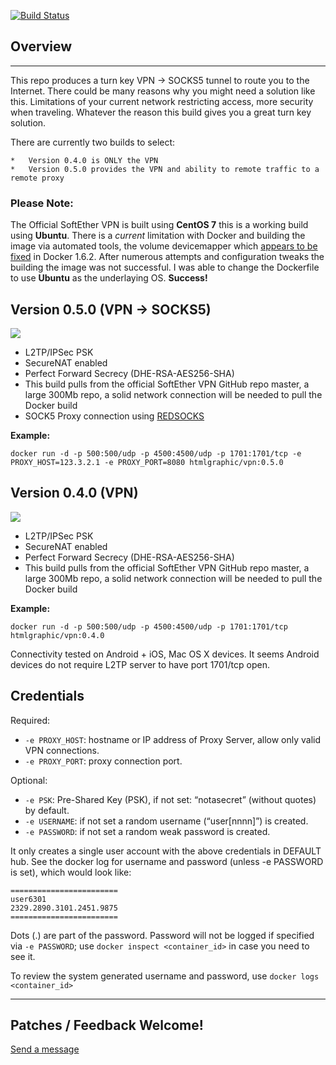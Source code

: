
[![Build Status](https://api.shippable.com/projects/55b129faedd7f2c0528139bc/badge?branchName=master)](https://app.shippable.com/projects/55b129faedd7f2c0528139bc/builds/latest)

## Overview
---
This repo produces a turn key VPN -> SOCKS5 tunnel to route you to the Internet. There could be many reasons why you might need a solution like this. Limitations of your current network restricting access, more security when traveling. Whatever the reason this build gives you a great turn key solution.

There are currently two builds to select:

	*	Version 0.4.0 is ONLY the VPN
	* 	Version 0.5.0 provides the VPN and ability to remote traffic to a remote proxy



### Please Note:
The Official SoftEther VPN is built using **CentOS 7** this is a working build using **Ubuntu**. There is a *current* limitation with Docker and building the image via automated tools, the volume devicemapper which [appears to be fixed](https://github.com/docker/docker/issues/6980) in Docker 1.6.2. After numerous attempts and configuration tweaks the building the image was not successful. I was able to change the Dockerfile to use **Ubuntu** as the underlaying OS. **Success!**




## Version 0.5.0 (VPN -> SOCKS5)

[![](https://badge.imagelayers.io/htmlgraphic/vpn:0.5.0.svg)](https://imagelayers.io/?images=htmlgraphic/vpn:0.5.0 'Get your own badge on imagelayers.io')

* L2TP/IPSec PSK
* SecureNAT enabled
* Perfect Forward Secrecy (DHE-RSA-AES256-SHA)
* This build pulls from the official SoftEther VPN GitHub repo master, a large 300Mb repo, a solid network connection will be needed to pull the Docker build
* SOCK5 Proxy connection using [REDSOCKS](http://darkk.net.ru/redsocks/)

**Example:**
```
docker run -d -p 500:500/udp -p 4500:4500/udp -p 1701:1701/tcp -e PROXY_HOST=123.3.2.1 -e PROXY_PORT=8080 htmlgraphic/vpn:0.5.0
```


## Version 0.4.0 (VPN)
[![](https://badge.imagelayers.io/htmlgraphic/vpn:0.4.0.svg)](https://imagelayers.io/?images=htmlgraphic/vpn:0.4.0 'Get your own badge on imagelayers.io')

* L2TP/IPSec PSK
* SecureNAT enabled
* Perfect Forward Secrecy (DHE-RSA-AES256-SHA)
* This build pulls from the official SoftEther VPN GitHub repo master, a large 300Mb repo, a solid network connection will be needed to pull the Docker build

**Example:**
```
docker run -d -p 500:500/udp -p 4500:4500/udp -p 1701:1701/tcp htmlgraphic/vpn:0.4.0
```



Connectivity tested on Android + iOS, Mac OS X devices. It seems Android devices do not require L2TP server to have port 1701/tcp open.

## Credentials

Required:

* `-e PROXY_HOST`: hostname or IP address of Proxy Server, allow only valid VPN connections.
* `-e PROXY_PORT`: proxy connection port.



Optional:

* `-e PSK`: Pre-Shared Key (PSK), if not set: “notasecret” (without quotes) by default.
* `-e USERNAME`: if not set a random username (“user[nnnn]”) is created.
* `-e PASSWORD`: if not set a random weak password is created.

It only creates a single user account with the above credentials in DEFAULT hub. See the docker log for username and password (unless -e PASSWORD is set), which would look like:

```
========================
user6301
2329.2890.3101.2451.9875
========================
```

Dots (.) are part of the password. Password will not be logged if specified via `-e PASSWORD`; use `docker inspect <container_id>` in case you need to see it.

To review the system generated username and password, use `docker logs <container_id>`

---

## Patches / Feedback Welcome!
[Send a message](https://github.com/htmlgraphic/VPN/issues/new)
